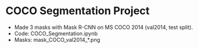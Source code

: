 # COCO Segmentation Project
- Made 3 masks with Mask R-CNN on MS COCO 2014 (val2014, test split).
- Code: COCO_Segmentation.ipynb
- Masks: mask_COCO_val2014_*.png

